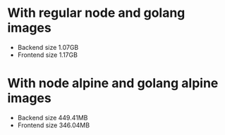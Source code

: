 # With regular node and golang images

- Backend size 1.07GB
- Frontend size 1.17GB

# With node alpine and golang alpine images

- Backend size 449.41MB
- Frontend size 346.04MB
